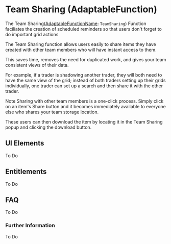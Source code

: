 # Team Sharing (AdaptableFunction)

The Team Sharing([AdaptableFunctionName](https://api.adaptabletools.com/modules/_src_predefinedconfig_common_types_.html#adaptablefunctionname): `TeamSharing`) Function faciliates the creation of scheduled reminders so that users don't forget to do important grid actions

The Team Sharing function allows users easily to share items they have created with other team members who will have instant access to them.

This saves time, removes the need for duplicated work, and gives your team consistent views of their data.

For example, if a trader is shadowing another trader, they will both need to have the same view of the grid; instead of both traders setting up their grids individually, one trader can set up a search and then share it with the other trader.

Note
Sharing with other team members is a one-click process. Simply click on an item's Share button and it becomes immediately available to everyone else who shares your team storage location. 

These users can then download the item by locating it in the Team Sharing popup and clicking the download button.




## UI Elements
To Do

## Entitlements
To Do

## FAQ

To Do

### Further Information

To Do

